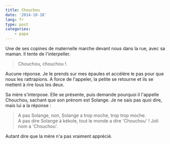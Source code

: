 ```yaml
---
title: Chouchou
date: '2014-10-18'
lang: fr
type: post
categories:
    - papa
---
```


Une de ses copines de maternelle marche devant nous dans la rue, avec sa maman. Il tente de l'interpeller.

> Chouchou, chouchou !.

Aucune réponse. Je le prends sur mes épaules et accélère le pas pour que nous les rattrapions. A force de l'appeler, la petite se retourne et ils se mettent à rire tous les deux.

Sa mère s'interpose. Elle se présente, puis demande pourquoi il l'appelle Chouchou, sachant que son prénom est Solange. Je ne sais pas quoi dire, mais lui a la réponse :

> A pas Solange, non, Solange a trop moche, trop trop moche.  
> A pas dire Solange à kékole, tout le monde a dire 'Chouchou' ! Joli nom a 'Chouchou'.

Autant dire que la mère n'a pas vraiment apprécié.
